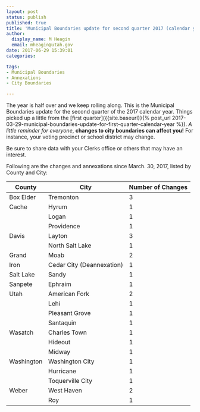 ```yaml
---
layout: post
status: publish
published: true
title: 'Municipal Boundaries update for second quarter 2017 (calendar year)'
author:
  display_name: M Heagin
  email: mheagin@utah.gov
date: 2017-06-29 15:39:01
categories:

tags:
- Municipal Boundaries
- Annexations
- City Boundaries

---
```


The year is half over and we keep rolling along. This is the Municipal Boundaries update for the second quarter of the 2017 calendar year. Things picked up a little from the [first quarter]({{site.baseurl}}{% post_url 2017-03-29-municipal-boundaries-update-for-first-quarter-calendar-year %}). _A little reminder for everyone_, **changes to city boundaries can affect you!** For instance, your voting precinct or school district may change. 

Be sure to share data with your Clerks office or others that may have an interest.

Following are the changes and annexations since March. 30, 2017,  listed by County and City:

| County | City | Number of Changes |
| --- | --- | --- |
| Box Elder | Tremonton | 3 |
| Cache | Hyrum | 1 |
| | Logan | 1 |
| | Providence | 1 |
| Davis | Layton | 3 |
| | North Salt Lake | 1 |
| Grand | Moab  | 2 |
| Iron | Cedar City (Deannexation) | 1 |
| Salt Lake | Sandy | 1 |
| Sanpete | Ephraim | 1 |
| Utah | American Fork | 2 |
| | Lehi | 1 |
| | Pleasant Grove | 1 |
| | Santaquin | 1 |
| Wasatch | Charles Town | 1 |
| | Hideout | 1 |
| | Midway | 1 |
| Washington | Washington City | 1 |
| | Hurricane | 1 |
| | Toquerville City | 1 |
| Weber | West Haven | 2 |
| | Roy | 1 |

